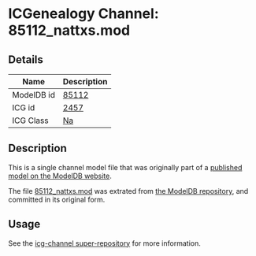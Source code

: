 # ICGenealogy Channel: 85112\_nattxs.mod

## Details

Name | Description
---- | -----------
ModelDB id | [85112](http://senselab.med.yale.edu/ModelDB/ShowModel.cshtml?model=85112)
ICG id | [2457](http://icg.neurotheory.ox.ac.uk/channels/2/2457)
ICG Class | [Na](http://icg.neurotheory.ox.ac.uk/channels/2)

## Description

This is a single channel model file that was originally part of a [published model on the ModelDB website](http://senselab.med.yale.edu/mModelDB/ShowModel.cshtml?model=85112).

The file [85112\_nattxs.mod](85112_nattxs.mod) was extrated from [the ModelDB repository](http://senselab.med.yale.edu/ModelDB/ShowModel.cshtml?model=85112), and committed in its original form.

## Usage

See the [icg-channel super-repository](https://github.com/icgenealogy/icg-channels) for more information.